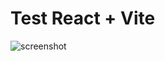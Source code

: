 # Test React + Vite
![screenshot](https://github.com/yilizzz/test-vite-react/blob/main/screenshots/screen_b.png)
